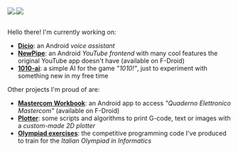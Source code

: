 <a href="https://github-readme-stats.vercel.app/api?username=Stypox&count_private=true&show_icons=true&hide_border=true&bg_color=000000&text_color=c0c0c0">
  <img align="center" src="https://github-readme-stats.vercel.app/api?username=Stypox&count_private=true&show_icons=true&hide_border=true&bg_color=000000&text_color=c0c0c0" />
</a>
<a href="https://github-readme-stats.vercel.app/api/top-langs/?username=Stypox&langs_count=6&hide=makefile,nesc,cmake&hide_border=true&layout=compact&bg_color=000000&text_color=c0c0c0">
  <img align="center" src="https://github-readme-stats.vercel.app/api/top-langs/?username=Stypox&langs_count=6&hide=makefile,nesc,cmake&hide_border=true&layout=compact&bg_color=000000&text_color=c0c0c0" />
  <br>
  <br>
</a>



Hello there! I'm currently working on:
- [**Dicio**](https://github.com/Stypox/dicio-android): an Android *voice assistant*
- [**NewPipe**](https://github.com/TeamNewPipe/NewPipe): an Android *YouTube frontend* with many cool features the original YouTube app doesn't have (available on F-Droid)
- [**1010-ai**](https://github.com/Stypox/1010-ai): a simple AI for the game *"1010!"*, just to experiment with something new in my free time

Other projects I'm proud of are:
- [**Mastercom Workbook**](https://github.com/Stypox/mastercom-workbook): an Android app to access *"Quaderno Elettronico Mastercom"* (available on F-Droid)
- [**Plotter**](https://github.com/Stypox/plotter): some scripts and algorithms to print G-code, text or images with a *custom-made 2D plotter*
- [**Olympiad exercises**](https://github.com/Stypox/olympiad-exercises): the competitive programming code I've produced to train for the *Italian Olympiad in Informatics*
